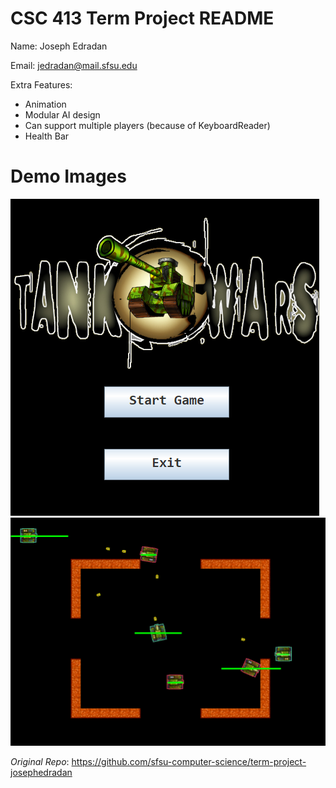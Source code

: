 # CSC 413 Term Project README

Name: Joseph Edradan

Email: jedradan@mail.sfsu.edu

Extra Features:
* Animation
* Modular AI design
* Can support multiple players (because of KeyboardReader)
* Health Bar

# Demo Images

![image_home.png](https://raw.githubusercontent.com/josephedradan/csc_413_term_project_josephedradan/main/images/image_home.png)
![image_game.png](https://raw.githubusercontent.com/josephedradan/csc_413_term_project_josephedradan/main/images/image_game.png)

_Original Repo_: https://github.com/sfsu-computer-science/term-project-josephedradan